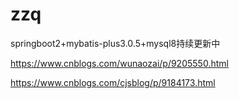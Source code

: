 # zzq
springboot2+mybatis-plus3.0.5+mysql8持续更新中

https://www.cnblogs.com/wunaozai/p/9205550.html

https://www.cnblogs.com/cjsblog/p/9184173.html
